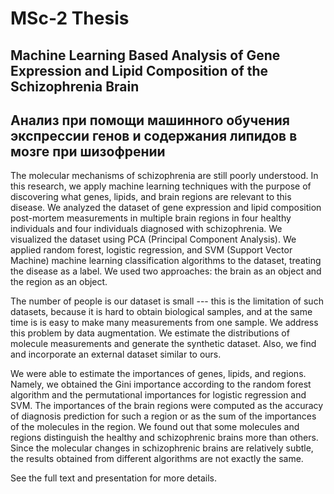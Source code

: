 # MSc-2 Thesis

## Machine Learning Based Analysis of Gene Expression and Lipid Composition of the Schizophrenia Brain

## Анализ при помощи машинного обучения экспрессии генов и содержания липидов в мозге при шизофрении

The molecular mechanisms of schizophrenia are still poorly understood. In this research, we apply machine learning techniques with the purpose of discovering what genes, lipids, and brain regions are relevant to this disease. We analyzed the dataset of gene expression and lipid composition post-mortem measurements in multiple brain regions in four healthy individuals and four individuals diagnosed with schizophrenia. We visualized the dataset using PCA (Principal Component Analysis). We applied random forest, logistic regression, and SVM (Support Vector Machine) machine learning classification algorithms to the dataset, treating the disease as a label. We used two approaches: the brain as an object and the region as an object.

The number of people is our dataset is small --- this is the limitation of such datasets, because it is hard to obtain biological samples, and at the same time is is easy to make many measurements from one sample. We address this problem by data augmentation. We estimate the distributions of molecule measurements and generate the synthetic dataset. Also, we find and incorporate an external dataset similar to ours.

We were able to estimate the importances of genes, lipids, and regions. Namely, we obtained the Gini importance according to the random forest algorithm and the permutational importances for logistic regression and SVM. The importances of the brain regions were computed as the accuracy of diagnosis prediction for such a region or as the sum of the importances of the molecules in the region. We found out that some molecules and regions distinguish the healthy and schizophrenic brains more than others. Since the molecular changes in schizophrenic brains are relatively subtle, the results obtained from different algorithms are not exactly the same.

See the full text and presentation for more details.


